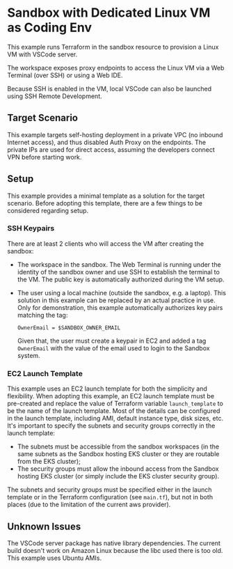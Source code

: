 # Sandbox with Dedicated Linux VM as Coding Env

This example runs Terraform in the sandbox resource to provision
a Linux VM with VSCode server.

The workspace exposes proxy endpoints to access the Linux VM via
a Web Terminal (over SSH) or using a Web IDE.

Because SSH is enabled in the VM, local VSCode can also be launched
using SSH Remote Development.

## Target Scenario

This example targets self-hosting deployment in a private VPC (no 
inbound Internet access), and thus disabled Auth Proxy on the endpoints.
The private IPs are used for direct access, assuming the developers
connect VPN before starting work.

## Setup

This example provides a minimal template as a solution for the target
scenario. Before adopting this template, there are a few things to be
considered regarding setup.

### SSH Keypairs

There are at least 2 clients who will access the VM after creating the sandbox:

- The workspace in the sandbox.
  The Web Terminal is running under the identity of the sandbox owner and use
  SSH to establish the terminal to the VM.
  The public key is automatically authorized during the VM setup.
- The user using a local machine (outside the sandbox, e.g. a laptop).
  This solution in this example can be replaced by an actual practice in use.
  Only for demonstration, this example automatically authorizes key pairs
  matching the tag:

    ```
    OwnerEmail = $SANDBOX_OWNER_EMAIL
    ```

  Given that, the user must create a keypair in EC2 and added a tag `OwnerEmail`
  with the value of the email used to login to the Sandbox system.

### EC2 Launch Template

This example uses an EC2 launch template for both the simplicity and flexibility.
When adopting this example, an EC2 launch template must be pre-created and replace
the value of Terraform variable `launch_template` to be the name of the launch
template.
Most of the details can be configured in the launch template, including AMI,
default instance type, disk sizes, etc.
It's important to specify the subnets and security groups correctly in the launch
template:

- The subnets must be accessible from the sandbox workspaces (in the same subnets
  as the Sandbox hosting EKS cluster or they are routable from the EKS cluster);
- The security groups must allow the inbound access from the Sandbox hosting EKS
  cluster (or simply include the EKS cluster security group).

The subnets and security groups must be specified either in the launch template or
in the Terraform configuration (see `main.tf`), but not in both places (due to 
the limitation of the current aws provider).

## Unknown Issues

The VSCode server package has native library dependencies. The current
build doesn't work on Amazon Linux because the libc used there is too
old. This example uses Ubuntu AMIs.
